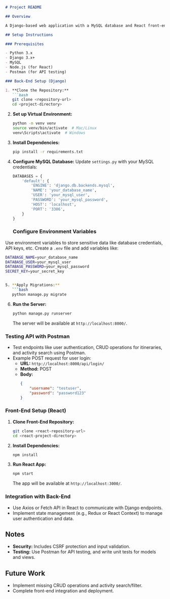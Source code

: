 
```markdown
# Project README

## Overview

A Django-based web application with a MySQL database and React front-end. The app allows users to manage itineraries, activities, places, and recommendations via API endpoints, utilizing Google OAuth for user authentication.

## Setup Instructions

### Prerequisites

- Python 3.x
- Django 3.x+
- MySQL
- Node.js (for React)
- Postman (for API testing)

### Back-End Setup (Django)

1. **Clone the Repository:**
   ```bash
   git clone <repository-url>
   cd <project-directory>
   ```

2. **Set up Virtual Environment:**
   ```bash
   python -m venv venv
   source venv/bin/activate  # Mac/Linux
   venv\Scripts\activate  # Windows
   ```

3. **Install Dependencies:**
   ```bash
   pip install -r requirements.txt
   ```

4. **Configure MySQL Database:**
   Update `settings.py` with your MySQL credentials:
   ```python
   DATABASES = {
       'default': {
           'ENGINE': 'django.db.backends.mysql',
           'NAME': 'your_database_name',
           'USER': 'your_mysql_user',
           'PASSWORD': 'your_mysql_password',
           'HOST': 'localhost',
           'PORT': '3306',
       }
   }
   ```
   ### Configure Environment Variables

Use environment variables to store sensitive data like database credentials, API keys, etc. Create a `.env` file and add variables like:

```bash
DATABASE_NAME=your_database_name
DATABASE_USER=your_mysql_user
DATABASE_PASSWORD=your_mysql_password
SECRET_KEY=your_secret_key


5. **Apply Migrations:**
   ```bash
   python manage.py migrate
   ```

6. **Run the Server:**
   ```bash
   python manage.py runserver
   ```

   The server will be available at `http://localhost:8000/`.

### Testing API with Postman

- Test endpoints like user authentication, CRUD operations for itineraries, and activity search using Postman.
- Example POST request for user login:
  - **URL:** `http://localhost:8000/api/login/`
  - **Method:** POST
  - **Body:**
    ```json
    {
        "username": "testuser",
        "password": "password123"
    }
    ```

### Front-End Setup (React)

1. **Clone Front-End Repository:**
   ```bash
   git clone <react-repository-url>
   cd <react-project-directory>
   ```

2. **Install Dependencies:**
   ```bash
   npm install
   ```

3. **Run React App:**
   ```bash
   npm start
   ```

   The app will be available at `http://localhost:3000/`.

### Integration with Back-End

- Use Axios or Fetch API in React to communicate with Django endpoints.
- Implement state management (e.g., Redux or React Context) to manage user authentication and data.

## Notes

- **Security:** Includes CSRF protection and input validation.
- **Testing:** Use Postman for API testing, and write unit tests for models and views.

## Future Work

- Implement missing CRUD operations and activity search/filter.
- Complete front-end integration and deployment.
```
